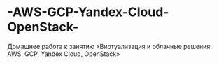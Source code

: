 # -AWS-GCP-Yandex-Cloud-OpenStack-
Домашнее работа к занятию «Виртуализация и облачные решения: AWS, GCP, Yandex Cloud, OpenStack»

